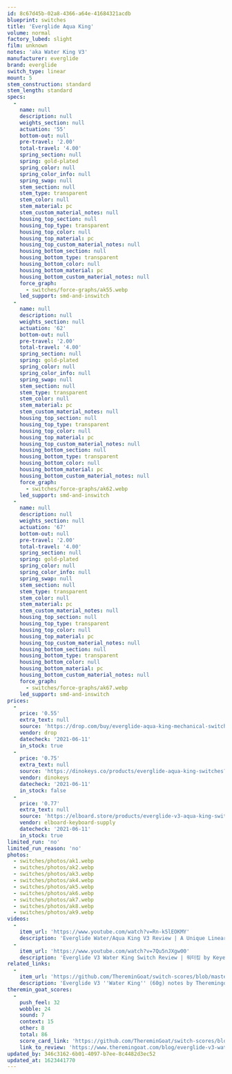 ```yaml
---
id: 8c67d45b-02a8-4366-a64e-41684321acdb
blueprint: switches
title: 'Everglide Aqua King'
volume: normal
factory_lubed: slight
film: unknown
notes: 'aka Water King V3'
manufacturer: everglide
brand: everglide
switch_type: linear
mount: 5
stem_construction: standard
stem_length: standard
specs:
  -
    name: null
    description: null
    weights_section: null
    actuation: '55'
    bottom-out: null
    pre-travel: '2.00'
    total-travel: '4.00'
    spring_section: null
    spring: gold-plated
    spring_color: null
    spring_color_info: null
    spring_swap: null
    stem_section: null
    stem_type: transparent
    stem_color: null
    stem_material: pc
    stem_custom_material_notes: null
    housing_top_section: null
    housing_top_type: transparent
    housing_top_color: null
    housing_top_material: pc
    housing_top_custom_material_notes: null
    housing_bottom_section: null
    housing_bottom_type: transparent
    housing_bottom_color: null
    housing_bottom_material: pc
    housing_bottom_custom_material_notes: null
    force_graph:
      - switches/force-graphs/ak55.webp
    led_support: smd-and-inswitch
  -
    name: null
    description: null
    weights_section: null
    actuation: '62'
    bottom-out: null
    pre-travel: '2.00'
    total-travel: '4.00'
    spring_section: null
    spring: gold-plated
    spring_color: null
    spring_color_info: null
    spring_swap: null
    stem_section: null
    stem_type: transparent
    stem_color: null
    stem_material: pc
    stem_custom_material_notes: null
    housing_top_section: null
    housing_top_type: transparent
    housing_top_color: null
    housing_top_material: pc
    housing_top_custom_material_notes: null
    housing_bottom_section: null
    housing_bottom_type: transparent
    housing_bottom_color: null
    housing_bottom_material: pc
    housing_bottom_custom_material_notes: null
    force_graph:
      - switches/force-graphs/ak62.webp
    led_support: smd-and-inswitch
  -
    name: null
    description: null
    weights_section: null
    actuation: '67'
    bottom-out: null
    pre-travel: '2.00'
    total-travel: '4.00'
    spring_section: null
    spring: gold-plated
    spring_color: null
    spring_color_info: null
    spring_swap: null
    stem_section: null
    stem_type: transparent
    stem_color: null
    stem_material: pc
    stem_custom_material_notes: null
    housing_top_section: null
    housing_top_type: transparent
    housing_top_color: null
    housing_top_material: pc
    housing_top_custom_material_notes: null
    housing_bottom_section: null
    housing_bottom_type: transparent
    housing_bottom_color: null
    housing_bottom_material: pc
    housing_bottom_custom_material_notes: null
    force_graph:
      - switches/force-graphs/ak67.webp
    led_support: smd-and-inswitch
prices:
  -
    price: '0.55'
    extra_text: null
    source: 'https://drop.com/buy/everglide-aqua-king-mechanical-switches#overview'
    vendor: drop
    datecheck: '2021-06-11'
    in_stock: true
  -
    price: '0.75'
    extra_text: null
    source: 'https://dinokeys.co/products/everglide-aqua-king-switches?utm_source=thocstock&utm_medium=product_page&variant=39881665740953'
    vendor: dinokeys
    datecheck: '2021-06-11'
    in_stock: false
  -
    price: '0.77'
    extra_text: null
    source: 'https://elboard.store/products/everglide-v3-aqua-king-switches'
    vendor: elboard-keyboard-supply
    datecheck: '2021-06-11'
    in_stock: true
limited_run: 'no'
limited_run_reason: 'no'
photos:
  - switches/photos/ak1.webp
  - switches/photos/ak2.webp
  - switches/photos/ak3.webp
  - switches/photos/ak4.webp
  - switches/photos/ak5.webp
  - switches/photos/ak6.webp
  - switches/photos/ak7.webp
  - switches/photos/ak8.webp
  - switches/photos/ak9.webp
videos:
  -
    item_url: 'https://www.youtube.com/watch?v=Rn-k5lEOKMY'
    description: 'Everglide Water/Aqua King V3 Review | A Unique Linear Experience by Shoobs'
  -
    item_url: 'https://www.youtube.com/watch?v=7Qu5nJXgw00'
    description: 'Everglide V3 Water King Switch Review | 워터킹 by Keyeah'
related_links:
  -
    item_url: 'https://github.com/ThereminGoat/switch-scores/blob/master/Everglide%20V3%20''Water%20King''%20(60g).pdf'
    description: 'Everglide V3 ''Water King'' (60g) notes by Theremingoat'
theremin_goat_scores:
  -
    push_feel: 32
    wobble: 24
    sound: 7
    context: 15
    other: 8
    total: 86
    score_card_link: 'https://github.com/ThereminGoat/switch-scores/blob/master/Everglide%20V3%20''Water%20King''%20(60g).pdf'
    link_to_review: 'https://www.theremingoat.com/blog/everglide-v3-water-king-switch-review'
updated_by: 346c3162-6b01-4097-b7ee-8c4482d3ec52
updated_at: 1623441770
---
```

